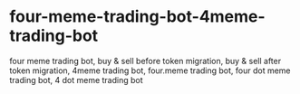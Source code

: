 # four-meme-trading-bot-4meme-trading-bot
four meme trading bot, buy &amp; sell before token migration, buy &amp; sell after token migration, 4meme trading bot, four.meme trading bot, four dot meme trading bot, 4 dot meme trading bot
